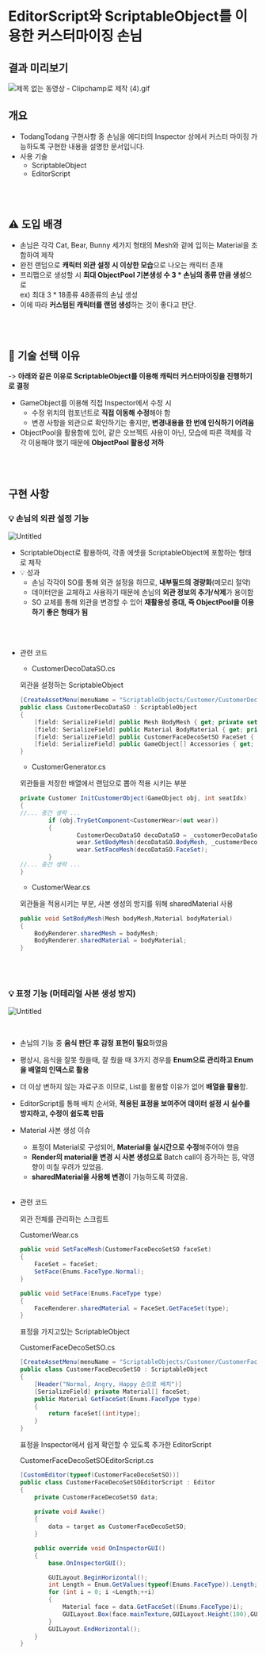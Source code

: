 # EditorScript와 ScriptableObject를 이용한 커스터마이징 손님

## 결과 미리보기

![제목 없는 동영상 - Clipchamp로 제작 (4).gif](Image/result.gif)

## 개요

- TodangTodang 구현사항 중 손님을 에디터의 Inspector 상에서 커스터 마이징 가능하도록 구현한 내용을 설명한 문서입니다.
- 사용 기술
    - ScriptableObject
    - EditorScript

<br>
<br>

## ⚠️ 도입 배경

- 손님은 각각 Cat, Bear, Bunny 세가지 형태의 Mesh와 겉에 입히는 Material을 조합하여 제작
- 완전 랜덤으로 **캐릭터 외관 설정 시 이상한 모습**으로 나오는 캐릭터 존재
- 프리팹으로 생성할 시 **최대 ObjectPool 기본생성 수 3 * 손님의 종류 만큼 생성**으로
  <br> ex) 최대 3 * 18종류 48종류의 손님 생성
- 이에 따라 **커스텀된 캐릭터를 랜덤 생성**하는 것이 좋다고 판단.

<br>
<br>

## 🤔 기술 선택 이유
-> **아래와 같은 이유로 ScriptableObject를 이용해 캐릭터 커스터마이징을 진행하기로 결정**
- GameObject를 이용해 직접 Inspector에서 수정 시
    - 수정 위치의 컴포넌트로 **직접 이동해 수정**해야 함
    - 변경 사항을 외관으로 확인하기는 좋지만, **변경내용을 한 번에 인식하기 어려움**
- ObjectPool을 활용함에 있어, 같은 오브젝트 사용이 아닌, 모습에 따른 객체를 각각 이용해야 했기 때문에  **ObjectPool 활용성 저하**



<br>
<br>

## 구현 사항

###  💡 손님의 외관 설정 기능
    
![Untitled](Image/Untitled.png)

- ScriptableObject로 활용하여, 각종 에셋을 ScriptableObject에 포함하는 형태로 제작
- 💡 성과
    - 손님 각각이 SO를 통해 외관 설정을 하므로, **내부필드의 경량화**(메모리 절약)
    - 데이터만을 교체하고 사용하기 때문에 손님의 **외관 정보의 추가/삭제**가 용이함
    - SO 교체를 통해 외관을 변경할 수 있어 **재활용성 증대, 즉 ObjectPool을 이용하기 좋은 형태가 됨**

<br><br>

- 관련 코드
    - CustomerDecoDataSO.cs
    
    외관을 설정하는 ScriptableObject
    
    ```csharp
    [CreateAssetMenu(menuName = "ScriptableObjects/Customer/CustomerDecoData", fileName = "CustomerDecoData")]
    public class CustomerDecoDataSO : ScriptableObject
    {
        [field: SerializeField] public Mesh BodyMesh { get; private set; }
        [field: SerializeField] public Material BodyMaterial { get; private set; }
        [field: SerializeField] public CustomerFaceDecoSetSO FaceSet { get; private set; }
        [field: SerializeField] public GameObject[] Accessories { get; private set; }
    }
    ```
    
    - CustomerGenerator.cs
    
    외관들을 저장한 배열에서 랜덤으로 뽑아 적용 시키는 부분
    
    ```csharp
    private Customer InitCustomerObject(GameObject obj, int seatIdx)
    {
    //... 중간 생략 ...
            if (obj.TryGetComponent<CustomerWear>(out wear))
            {
                    CustomerDecoDataSO decoDataSO = _customerDecoDataSo[randomDecoIdx];
                    wear.SetBodyMesh(decoDataSO.BodyMesh, _customerDecoDataSo[randomDecoIdx].BodyMaterial);
                    wear.SetFaceMesh(decoDataSO.FaceSet);
            }
    //... 중간 생략 ...
    }
    ```
    
    - CustomerWear.cs
    
    외관들을 적용시키는 부분, 사본 생성의 방지를 위해 sharedMaterial 사용
    
    ```csharp
    public void SetBodyMesh(Mesh bodyMesh,Material bodyMaterial)
    {
        BodyRenderer.sharedMesh = bodyMesh;
        BodyRenderer.sharedMaterial = bodyMaterial;
    }
    ```
        
<br>
<br>
        

### 💡 표정 기능 (머테리얼 사본 생성 방지)
    
![Untitled](Image/Untitled%201.png)

<br>

- 손님의 기능 중 **음식 판단 후 감정 표현이 필요**하였음
- 평상시, 음식을 잘못 줬을때, 잘 줬을 때 3가지 경우를  **Enum으로 관리하고 Enum을 배열의 인덱스로 활용**
- 더 이상 변하지 않는 자료구조 이므로, List를 활용할 이유가 없어 **배열을 활용**함.
- EditorScript를 통해 배치 순서와, **적용된 표정을 보여주어 데이터 설정 시  실수를 방지하고, 수정이 쉽도록 만듬**
- Material 사본 생성 이슈
    - 표정이 Material로 구성되어, **Material을 실시간으로 수정**해주어야 했음
    - **Render의 material을 변경 시 사본 생성으로** Batch call이 증가하는 등, 악영향이 미칠 우려가 있었음.
    - **sharedMaterial을 사용해 변경**이 가능하도록 하였음.
<br><br>

- 관련 코드
    
    외관 전체를 관리하는 스크립트
    
    CustomerWear.cs
    
    ```csharp
    public void SetFaceMesh(CustomerFaceDecoSetSO faceSet)
    {
        FaceSet = faceSet;
        SetFace(Enums.FaceType.Normal);
    }
    
    public void SetFace(Enums.FaceType type)
    {
        FaceRenderer.sharedMaterial = FaceSet.GetFaceSet(type);
    }
    ```
    
    표정을 가지고있는 ScriptableObject
    
    CustomerFaceDecoSetSO.cs
    
    ```csharp
    [CreateAssetMenu(menuName = "ScriptableObjects/Customer/CustomerFaceSet", fileName = "CustomerFaceSet")]
    public class CustomerFaceDecoSetSO : ScriptableObject
    {
        [Header("Normal, Angry, Happy 순으로 배치")]
        [SerializeField] private Material[] faceSet;
        public Material GetFaceSet(Enums.FaceType type)
        {
            return faceSet[(int)type];
        }
    }
    ```
    
    표정을 Inspector에서 쉽게 확인할 수 있도록 추가한 EditorScript
    
    CustomerFaceDecoSetSOEditorScript.cs
    
    ```csharp
    [CustomEditor(typeof(CustomerFaceDecoSetSO))]
    public class CustomerFaceDecoSetSOEditorScript : Editor
    {
        private CustomerFaceDecoSetSO data;
        
        private void Awake()
        {
            data = target as CustomerFaceDecoSetSO;
        }
    
        public override void OnInspectorGUI()
        {
            base.OnInspectorGUI();
    
            GUILayout.BeginHorizontal();
            int Length = Enum.GetValues(typeof(Enums.FaceType)).Length;    
            for (int i = 0; i <Length;++i)
            {
                Material face = data.GetFaceSet((Enums.FaceType)i);
                GUILayout.Box(face.mainTexture,GUILayout.Height(100),GUILayout.Width(100));    
            }
            GUILayout.EndHorizontal();
        }
    }
    ```
    
